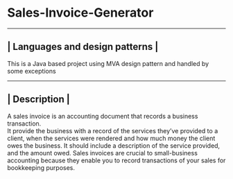 # Sales-Invoice-Generator

---------------------------------
| Languages and design patterns |
---------------------------------
 This is a Java based project using MVA design pattern and handled by some exceptions 

---------------
| Description |
---------------
A sales invoice is an accounting document that records a business transaction.   
It provide the business with a record of the services they’ve provided to a client, 
when the services were rendered and how much money the client owes the business.
It should include a description of the service provided, and the amount owed. 
Sales invoices are crucial to small-business accounting because they enable you to record
transactions of your sales for bookkeeping purposes.
